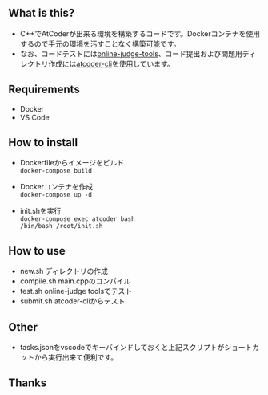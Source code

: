 ## What is this?
- C++でAtCoderが出来る環境を構築するコードです。Dockerコンテナを使用するので手元の環境を汚すことなく構築可能です。
- なお、コードテストには[online-judge-tools](https://github.com/online-judge-tools/oj)、コード提出および問題用ディレクトリ作成には[atcoder-cli](https://github.com/Tatamo/atcoder-cli)を使用しています。

## Requirements
- Docker
- VS Code

## How to install
- Dockerfileからイメージをビルド  
`docker-compose build`  

- Dockerコンテナを作成  
`docker-compose up -d`  

- init.shを実行  
`docker-compose exec atcoder bash`  
`/bin/bash /root/init.sh`  

## How to use
- new.sh ディレクトリの作成
- compile.sh main.cppのコンパイル
- test.sh online-judge toolsでテスト
- submit.sh atcoder-cliからテスト

## Other
- tasks.jsonをvscodeでキーバインドしておくと上記スクリプトがショートカットから実行出来て便利です。

## Thanks